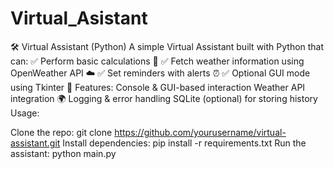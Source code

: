 # Virtual_Asistant
🛠 Virtual Assistant (Python) A simple Virtual Assistant built with Python that can: ✅ Perform basic calculations 🧮 ✅ Fetch weather information using OpenWeather API ☁️ ✅ Set reminders with alerts ⏰ ✅ Optional GUI mode using Tkinter 
📂 Features:
Console & GUI-based interaction
Weather API integration 🌍
Logging & error handling
SQLite (optional) for storing history
Usage:

Clone the repo: git clone https://github.com/yourusername/virtual-assistant.git
Install dependencies: pip install -r requirements.txt
Run the assistant: python main.py

